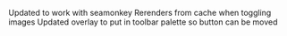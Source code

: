Updated to work with seamonkey
Rerenders from cache when toggling images
Updated overlay to put in toolbar palette so button can be moved